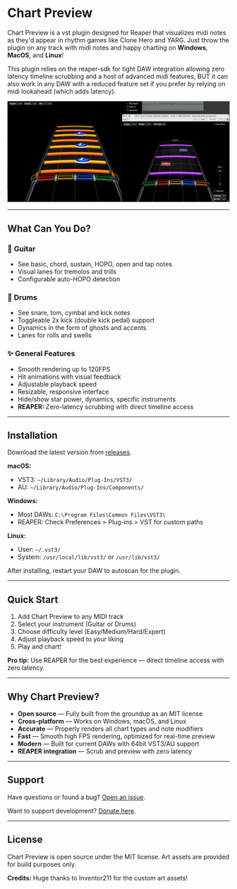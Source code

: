 # Chart Preview
Chart Preview is a vst plugin designed for Reaper that visualizes midi notes as they'd appear in rhythm games like Clone Hero and YARG. Just throw the plugin on any track with midi notes and happy charting on **Windows**, **MacOS**, and **Linux**!

This plugin relies on the reaper-sdk for tight DAW integration allowing zero latency timeline scrubbing and a host of advanced midi features, BUT it can also work in any DAW with a reduced feature set if you prefer by relying on midi lookahead (which adds latency).


![Preview Image](preview.jpg)

---

## What Can You Do?

### 🎸 **Guitar**
- See basic, chord, sustain, HOPO, open and tap notes
- Visual lanes for tremolos and trills
- Configurable auto-HOPO detection

### 🥁 **Drums**
- See snare, tom, cymbal and kick notes
- Toggleable 2x kick (double kick pedal) support
- Dynamics in the form of ghosts and accents
- Lanes for rolls and swells

### ✨ **General Features**
- Smooth rendering up to 120FPS
- Hit animations with visual feedback
- Adjustable playback speed
- Resizable, responsive interface
- Hide/show star power, dynamics, specific instruments
- **REAPER:** Zero-latency scrubbing with direct timeline access

---

## Installation

Download the latest version from [releases](https://github.com/noahbaxter/chart-preview/releases).

**macOS:**
- VST3: `~/Library/Audio/Plug-Ins/VST3/`
- AU: `~/Library/Audio/Plug-Ins/Components/`

**Windows:**
- Most DAWs: `C:\Program Files\Common Files\VST3\`
- REAPER: Check Preferences > Plug-ins > VST for custom paths

**Linux:**
- User: `~/.vst3/`
- System: `/usr/local/lib/vst3/` or `/usr/lib/vst3/`

After installing, restart your DAW to autoscan for the plugin.

---

## Quick Start

1. Add Chart Preview to any MIDI track
2. Select your instrument (Guitar or Drums)
3. Choose difficulty level (Easy/Medium/Hard/Expert)
4. Adjust playback speed to your liking
5. Play and chart!

**Pro tip:** Use REAPER for the best experience — direct timeline access with zero latency.

---

## Why Chart Preview?

- **Open source** — Fully built from the groundup as an MIT license
- **Cross-platform** — Works on Windows, macOS, and Linux
- **Accurate** — Properly renders all chart types and note modifiers
- **Fast** — Smooth high FPS rendering, optimized for real-time preview
- **Modern** — Built for current DAWs with 64bit VST3/AU support
- **REAPER integration** — Scrub and preview with zero latency

---

## Support

Have questions or found a bug? [Open an issue](https://github.com/noahbaxter/chart-preview/issues).

Want to support development? [Donate here](https://www.paypal.com/donate/?business=3P35P46JLEDJA&no_recurring=0&item_name=Support+the+ongoing+development+of+Chart+Preview.&currency_code=USD).

---

## License

Chart Preview is open source under the MIT license. Art assets are provided for build purposes only.

**Credits:** Huge thanks to Inventor211 for the custom art assets!
